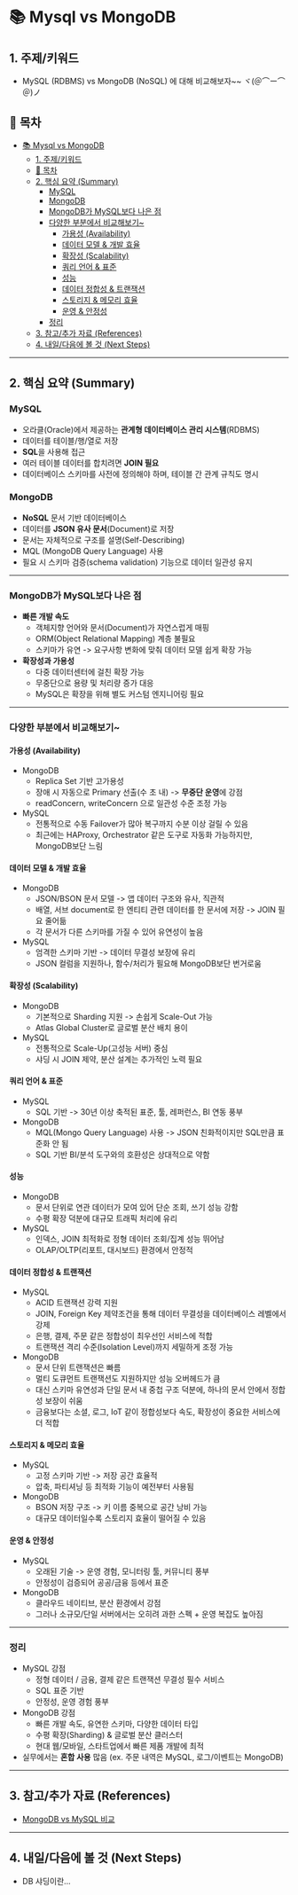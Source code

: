 
# 📚 Mysql vs MongoDB

## 1. 주제/키워드
- MySQL (RDBMS) vs MongoDB (NoSQL) 에 대해 비교해보자~~ ヾ(＠⌒ー⌒＠)ノ 

## 📑 목차
- [📚 Mysql vs MongoDB](#-mysql-vs-mongodb)
  - [1. 주제/키워드](#1-주제키워드)
  - [📑 목차](#-목차)
  - [2. 핵심 요약 (Summary)](#2-핵심-요약-summary)
    - [MySQL](#mysql)
    - [MongoDB](#mongodb)
    - [MongoDB가 MySQL보다 나은 점](#mongodb가-mysql보다-나은-점)
    - [다양한 부분에서 비교해보기~](#다양한-부분에서-비교해보기)
      - [가용성 (Availability)](#가용성-availability)
      - [데이터 모델 \& 개발 효율](#데이터-모델--개발-효율)
      - [확장성 (Scalability)](#확장성-scalability)
      - [쿼리 언어 \& 표준](#쿼리-언어--표준)
      - [성능](#성능)
      - [데이터 정합성 \& 트랜잭션](#데이터-정합성--트랜잭션)
      - [스토리지 \& 메모리 효율](#스토리지--메모리-효율)
      - [운영 \& 안정성](#운영--안정성)
    - [정리](#정리)
  - [3. 참고/추가 자료 (References)](#3-참고추가-자료-references)
  - [4. 내일/다음에 볼 것 (Next Steps)](#4-내일다음에-볼-것-next-steps)

---

## 2. 핵심 요약 (Summary)

### MySQL
  - 오라클(Oracle)에서 제공하는 **관계형 데이터베이스 관리 시스템**(RDBMS)
  - 데이터를 테이블/행/열로 저장
  - **SQL**을 사용해 접근
  - 여러 테이블 데이터를 합치려면 **JOIN 필요**
  - 데이터베이스 스키마를 사전에 정의해야 하며, 테이블 간 관계 규칙도 명시

### MongoDB
  - **NoSQL** 문서 기반 데이터베이스
  - 데이터를 **JSON 유사 문서**(Document)로 저장
  - 문서는 자체적으로 구조를 설명(Self-Describing)
  - MQL (MongoDB Query Language) 사용
  - 필요 시 스키마 검증(schema validation) 기능으로 데이터 일관성 유지

---

### MongoDB가 MySQL보다 나은 점
- **빠른 개발 속도**
  - 객체지향 언어와 문서(Document)가 자연스럽게 매핑
  - ORM(Object Relational Mapping) 계층 불필요
  - 스키마가 유연 -> 요구사항 변화에 맞춰 데이터 모델 쉽게 확장 가능
- **확장성과 가용성**
  - 다중 데이터센터에 걸친 확장 가능
  - 무중단으로 용량 및 처리량 증가 대응
  - MySQL은 확장을 위해 별도 커스텀 엔지니어링 필요

---

### 다양한 부분에서 비교해보기~

#### 가용성 (Availability)
- MongoDB
  - Replica Set 기반 고가용성
  - 장애 시 자동으로 Primary 선출(수 초 내) -> **무중단 운영**에 강점
  - readConcern, writeConcern 으로 일관성 수준 조정 가능
- MySQL
  - 전통적으로 수동 Failover가 많아 복구까지 수분 이상 걸릴 수 있음
  - 최근에는 HAProxy, Orchestrator 같은 도구로 자동화 가능하지만, MongoDB보단 느림

#### 데이터 모델 & 개발 효율
- MongoDB
  - JSON/BSON 문서 모델 -> 앱 데이터 구조와 유사, 직관적
  - 배열, 서브 document로 한 엔티티 관련 데이터를 한 문서에 저장 -> JOIN 필요 줄어듦
  - 각 문서가 다른 스키마를 가질 수 있어 유연성이 높음
- MySQL
  - 엄격한 스키마 기반 -> 데이터 무결성 보장에 유리
  - JSON 컬럼을 지원하나, 함수/처리가 필요해 MongoDB보단 번거로움

#### 확장성 (Scalability)
- MongoDB
  - 기본적으로 Sharding 지원 -> 손쉽게 Scale-Out 가능
  - Atlas Global Cluster로 글로벌 분산 배치 용이
- MySQL
  - 전통적으로 Scale-Up(고성능 서버) 중심
  - 샤딩 시 JOIN 제약, 분산 설계는 추가적인 노력 필요

#### 쿼리 언어 & 표준
- MySQL
  - SQL 기반 -> 30년 이상 축적된 표준, 툴, 레퍼런스, BI 연동 풍부
- MongoDB
  - MQL(Mongo Query Language) 사용 -> JSON 친화적이지만 SQL만큼 표준화 안 됨
  - SQL 기반 BI/분석 도구와의 호환성은 상대적으로 약함

#### 성능
- MongoDB
  - 문서 단위로 연관 데이터가 모여 있어 단순 조회, 쓰기 성능 강함
  - 수평 확장 덕분에 대규모 트래픽 처리에 유리
- MySQL
  - 인덱스, JOIN 최적화로 정형 데이터 조회/집계 성능 뛰어남
  - OLAP/OLTP(리포트, 대시보드) 환경에서 안정적

#### 데이터 정합성 & 트랜잭션
- MySQL
  - ACID 트랜잭션 강력 지원
  - JOIN, Foreign Key 제약조건을 통해 데이터 무결성을 데이터베이스 레벨에서 강제
  - 은행, 결제, 주문 같은 정합성이 최우선인 서비스에 적합
  - 트랜잭션 격리 수준(Isolation Level)까지 세밀하게 조정 가능
- MongoDB
  - 문서 단위 트랜잭션은 빠름
  - 멀티 도큐먼트 트랜잭션도 지원하지만 성능 오버헤드가 큼
  - 대신 스키마 유연성과 단일 문서 내 중첩 구조 덕분에, 하나의 문서 안에서 정합성 보장이 쉬움
  - 금융보다는 소셜, 로그, IoT 같이 정합성보다 속도, 확장성이 중요한 서비스에 더 적합

#### 스토리지 & 메모리 효율
- MySQL
  - 고정 스키마 기반 -> 저장 공간 효율적
  - 압축, 파티셔닝 등 최적화 기능이 예전부터 사용됨
- MongoDB
  - BSON 저장 구조 -> 키 이름 중복으로 공간 낭비 가능
  - 대규모 데이터일수록 스토리지 효율이 떨어질 수 있음

#### 운영 & 안정성
- MySQL
  - 오래된 기술 -> 운영 경험, 모니터링 툴, 커뮤니티 풍부
  - 안정성이 검증되어 공공/금융 등에서 표준
- MongoDB
  - 클라우드 네이티브, 분산 환경에서 강점
  - 그러나 소규모/단일 서버에서는 오히려 과한 스펙 + 운영 복잡도 높아짐

---

### 정리
- MySQL 강점
  - 정형 데이터 / 금융, 결제 같은 트랜잭션 무결성 필수 서비스
  - SQL 표준 기반
  - 안정성, 운영 경험 풍부
- MongoDB 강점
  - 빠른 개발 속도, 유연한 스키마, 다양한 데이터 타입
  - 수평 확장(Sharding) & 글로벌 분산 클러스터
  - 현대 웹/모바일, 스타트업에서 빠른 제품 개발에 최적
- 실무에서는 **혼합 사용** 많음 (ex. 주문 내역은 MySQL, 로그/이벤트는 MongoDB)

---

## 3. 참고/추가 자료 (References)
- [MongoDB vs MySQL 비교](https://www.mongodb.com/compare/mongodb-mysql)

---

## 4. 내일/다음에 볼 것 (Next Steps)
- DB 샤딩이란... 
